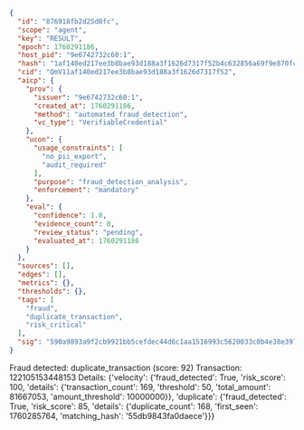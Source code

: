 ```json
{
  "id": "876918fb2d25d0fc",
  "scope": "agent",
  "key": "RESULT",
  "epoch": 1760291186,
  "host_pid": "9e6742732c60:1",
  "hash": "1af140ed217ee3b8bae93d188a3f1626d7317f52b4c632856a69f9e870fc15c1",
  "cid": "QmV11af140ed217ee3b8bae93d188a3f1626d7317f52",
  "aicp": {
    "prov": {
      "issuer": "9e6742732c60:1",
      "created_at": 1760291186,
      "method": "automated_fraud_detection",
      "vc_type": "VerifiableCredential"
    },
    "ucon": {
      "usage_constraints": [
        "no_pii_export",
        "audit_required"
      ],
      "purpose": "fraud_detection_analysis",
      "enforcement": "mandatory"
    },
    "eval": {
      "confidence": 1.0,
      "evidence_count": 0,
      "review_status": "pending",
      "evaluated_at": 1760291186
    }
  },
  "sources": [],
  "edges": [],
  "metrics": {},
  "thresholds": {},
  "tags": [
    "fraud",
    "duplicate_transaction",
    "risk_critical"
  ],
  "sig": "590a9893a9f2cb9921bb5cefdec44d6c1aa1516993c5620033c0b4e38e3970a7"
}
```

Fraud detected: duplicate_transaction (score: 92)
Transaction: 122105153448153
Details: {'velocity': {'fraud_detected': True, 'risk_score': 100, 'details': {'transaction_count': 169, 'threshold': 50, 'total_amount': 81667053, 'amount_threshold': 10000000}}, 'duplicate': {'fraud_detected': True, 'risk_score': 85, 'details': {'duplicate_count': 168, 'first_seen': 1760285764, 'matching_hash': '55db9843fa0daece'}}}